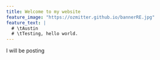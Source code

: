 ```yaml
---
title: Welcome to my website
feature_image: "https://ozmitter.github.io/bannerRE.jpg"
feature_text: |
  # \tAustin
  # \tTesting, hello world.
---
```


I will be posting 
